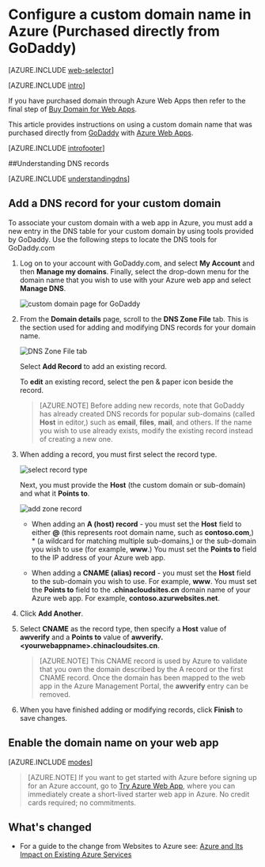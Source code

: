<!-- not suitable for Mooncake -->

<properties
	pageTitle="Configure a custom domain name in Azure (GoDaddy)"
	description="Learn how to use a domain name from GoDaddy with Azure Web Apps"
	services="app-service"
	documentationCenter=""
	authors="erikre"
	manager="wpickett"
	editor="jimbe"/>

<tags
	ms.service="app-service"
	ms.date="01/12/2016"
	wacn.date=""/>

# Configure a custom domain name in Azure (Purchased directly from GoDaddy)

[AZURE.INCLUDE [web-selector](../includes/websites-custom-domain-selector.md)]

[AZURE.INCLUDE [intro](../includes/custom-dns-web-site-intro.md)]

If you have purchased domain through Azure Web Apps then refer to the final step of [Buy Domain for Web Apps](/documentation/articles/custom-dns-web-site-buydomains-web-app).

This article provides instructions on using a custom domain name that was purchased directly from [GoDaddy](https://godaddy.com) with [Azure Web Apps](/documentation/services/web-sites/).

[AZURE.INCLUDE [introfooter](../includes/custom-dns-web-site-intro-notes.md)]

<a name="understanding-records"></a>
##Understanding DNS records

[AZURE.INCLUDE [understandingdns](../includes/custom-dns-web-site-understanding-dns-raw.md)]

<a name="bkmk_configurecname"></a>
## Add a DNS record for your custom domain

To associate your custom domain with a web app in Azure, you must add a new entry in the DNS table for your custom domain by using tools provided by GoDaddy. Use the following steps to locate the DNS tools for GoDaddy.com

1. Log on to your account with GoDaddy.com, and select **My Account** and then **Manage my domains**. Finally, select the drop-down menu for the domain name that you wish to use with your Azure web app and select **Manage DNS**.

	![custom domain page for GoDaddy](./media/web-sites-godaddy-custom-domain-name/godaddy-customdomain.png)

2. From the **Domain details** page, scroll to the **DNS Zone File** tab. This is the section used for adding and modifying DNS records for your domain name.

	![DNS Zone File tab](./media/web-sites-godaddy-custom-domain-name/godaddy-zonetab.png)

	Select **Add Record** to add an existing record.

	To **edit** an existing record, select the pen & paper icon beside the record.

	> [AZURE.NOTE] Before adding new records, note that GoDaddy has already created DNS records for popular sub-domains (called **Host** in editor,) such as **email**, **files**, **mail**, and others. If the name you wish to use already exists, modify the existing record instead of creating a new one.

4. When adding a record, you must first select the record type.

	![select record type](./media/web-sites-godaddy-custom-domain-name/godaddy-selectrecordtype.png)

	Next, you must provide the **Host** (the custom domain or sub-domain) and what it **Points to**.

	![add zone record](./media/web-sites-godaddy-custom-domain-name/godaddy-addzonerecord.png)

	* When adding an **A (host) record** - you must set the **Host** field to either **@** (this represents root domain name, such as **contoso.com**,) * (a wildcard for matching multiple sub-domains,) or the sub-domain you wish to use (for example, **www**.) You must set the **Points to** field to the IP address of your Azure web app.

	* When adding a **CNAME (alias) record** - you must set the **Host** field to the sub-domain you wish to use. For example, **www**. You must set the **Points to** field to the **.chinacloudsites.cn** domain name of your Azure web app. For example, **contoso.azurwebsites.net**.

5. Click **Add Another**.
6. Select **CNAME** as the record type, then specify a **Host** value of **awverify** and a **Points to** value of **awverify.&lt;yourwebappname&gt;.chinacloudsites.cn**.

	> [AZURE.NOTE] This CNAME record is used by Azure to validate that you own the domain described by the A record or the first CNAME record. Once the domain has been mapped to the web app in the Azure Management Portal, the **awverify** entry can be removed.

5. When you have finished adding or modifying records, click **Finish** to save changes.

<a name="enabledomain"></a>
## Enable the domain name on your web app

[AZURE.INCLUDE [modes](../includes/custom-dns-web-site-enable-on-web-site.md)]

>[AZURE.NOTE] If you want to get started with Azure before signing up for an Azure account, go to [Try Azure Web App](https://tryappservice.azure.com/), where you can immediately create a short-lived starter web app in Azure. No credit cards required; no commitments.

## What's changed
* For a guide to the change from Websites to Azure see: [Azure and Its Impact on Existing Azure Services](/documentation/services/web-sites/)
